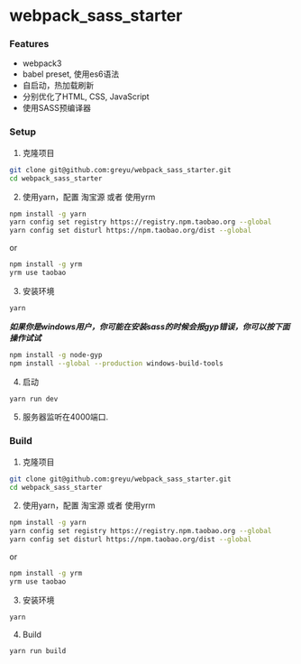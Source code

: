 # webpack_sass_starter

### Features
* webpack3
* babel preset, 使用es6语法
* 自启动，热加载刷新
* 分别优化了HTML, CSS, JavaScript
* 使用SASS预编译器

### Setup
1. 克隆项目
```bash
git clone git@github.com:greyu/webpack_sass_starter.git
cd webpack_sass_starter
```
2. 使用yarn，配置 淘宝源 或者 使用yrm
```bash
npm install -g yarn
yarn config set registry https://registry.npm.taobao.org --global
yarn config set disturl https://npm.taobao.org/dist --global
```
or
```bash
npm install -g yrm
yrm use taobao
```
3. 安装环境
```bash
yarn
```
***如果你是windows用户，你可能在安装sass的时候会报gyp错误，你可以按下面操作试试***
```bash
npm install -g node-gyp 
npm install --global --production windows-build-tools
```
4. 启动
```bash
yarn run dev
```
5. 服务器监听在4000端口.

### Build
1. 克隆项目
```bash
git clone git@github.com:greyu/webpack_sass_starter.git
cd webpack_sass_starter
```
2. 使用yarn，配置 淘宝源 或者 使用yrm
```bash
npm install -g yarn
yarn config set registry https://registry.npm.taobao.org --global
yarn config set disturl https://npm.taobao.org/dist --global
```
or
```bash
npm install -g yrm
yrm use taobao
```
3. 安装环境
```bash
yarn
```
4. Build
```bash
yarn run build
```
